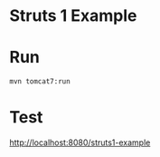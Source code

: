Struts 1 Example
================

# Run
```term
mvn tomcat7:run
```

# Test
[http://localhost:8080/struts1-example](http://localhost:8080/struts1-example)

